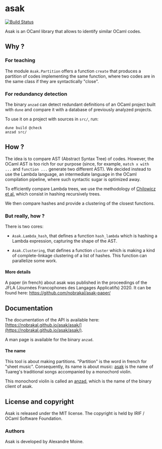 # asak

[![Build Status](https://travis-ci.com/nobrakal/asak.svg?branch=master)](https://travis-ci.com/nobrakal/asak)

Asak is an OCaml library that allows to identify similar OCaml codes.

## Why ?

### For teaching

The module `Asak.Partition` offers a function `create` that produces a partition of codes implementing the same function, where two codes are in the same class if they are syntactically "close".

### For redundancy detection
The binary `anzad` can detect redundant definitions of an OCaml project built with `dune` and compare it with a database of previously analyzed projects.

To use it on a project with sources in `src/`, run:

```
dune build @check
anzad src/
```

## How ?

The idea is to compare AST (Abstract Syntax Tree) of codes. However, the OCaml AST is too rich for our purpose (since, for example, `match x with ...` and `function ...` generate two different AST). We decided instead to use the Lambda language, an intermediate language in the OCaml compilation pipeline, where such syntactic sugar is optimized away.

To efficiently compare Lambda trees, we use the methodology of [Chilowicz et al.](http://igm.univ-mlv.fr/~chilowi/research/syntax_tree_fingerprinting/syntax_tree_fingerprinting_ICPC09.default_pdf.pdf) which consist in hashing recursively trees.

We then compare hashes and provide a clustering of the closest functions.

### But really, how ?

There is two cores:

* `Asak.Lambda_hash`, that defines a function `hash_lambda` which is hashing a Lambda expression, capturing the shape of the AST.

* `Asak.Clustering`, that defines a function `cluster` which is making a kind of complete-linkage clustering of a list of hashes. This function can parallelize some work.

#### More details

A paper (in french) about asak was published in the proceedings of the JFLA (Journées Francophones des Langages Applicatifs) 2020. It can be found here: https://github.com/nobrakal/asak-paper/

## Documentation

The documentation of the API is available here: [https://nobrakal.github.io/asak/asak/](https://nobrakal.github.io/asak/asak/).

A man page is available for the binary `anzad`.

#### The name

This tool is about making partitions. "Partition" is the word in french for "sheet music". Consequently, its name is about music: [asak](https://en.wikipedia.org/wiki/Tuareg_people#Music) is the name of Tuareg's traditional songs accompanied by a monochord violin.

This monochord violin is called an [anzad](https://en.wikipedia.org/wiki/Imzad), which is the name of the binary client of asak.

## License and copyright

Asak is released under the MIT license. The copyright is held by IRIF / OCaml Software Foundation.

### Authors

Asak is developed by Alexandre Moine.
